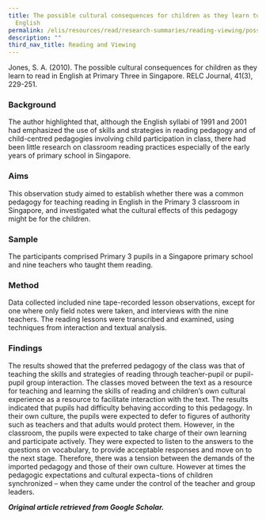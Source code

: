 ```yaml
---
title: The possible cultural consequences for children as they learn to read in
  English
permalink: /elis/resources/read/research-summaries/reading-viewing/possible-cultural-consequences-for-children/
description: ""
third_nav_title: Reading and Viewing
---
```

Jones, S. A. (2010). The possible cultural consequences for children as they learn to read in English at Primary Three in Singapore. RELC Journal, 41(3), 229-251.

### Background

The author highlighted that, although the English syllabi of 1991 and 2001 had emphasized the use of skills and strategies in reading pedagogy and of child-centred pedagogies involving child participation in class, there had been little research on classroom reading practices especially of the early years of primary school in Singapore.  
  
### Aims

This observation study aimed to establish whether there was a common pedagogy for teaching reading in English in the Primary 3 classroom in Singapore, and investigated what the cultural effects of this pedagogy might be for the children.  
  
### Sample

The participants comprised Primary 3 pupils in a Singapore primary school and nine teachers who taught them reading.  
  
### Method

Data collected included nine tape-recorded lesson observations, except for one where only field notes were taken, and interviews with the nine teachers. The reading lessons were transcribed and examined, using techniques from interaction and textual analysis.  
  
### Findings

The results showed that the preferred pedagogy of the class was that of teaching the skills and strategies of reading through teacher-pupil or pupil-pupil group interaction. The classes moved between the text as a resource for teaching and learning the skills of reading and children’s own cultural experience as a resource to facilitate interaction with the text. The results indicated that pupils had difficulty behaving according to this pedagogy. In their own culture, the pupils were expected to defer to figures of authority such as teachers and that adults would protect them. However, in the classroom, the pupils were expected to take charge of their own learning and participate actively. They were expected to listen to the answers to the questions on vocabulary, to provide acceptable responses and move on to the next stage. Therefore, there was a tension between the demands of the imported pedagogy and those of their own culture. However at times the pedagogic expectations and cultural expecta¬tions of children synchronized – when they came under the control of the teacher and group leaders.  
  
_**Original article retrieved from Google Scholar.**_  
